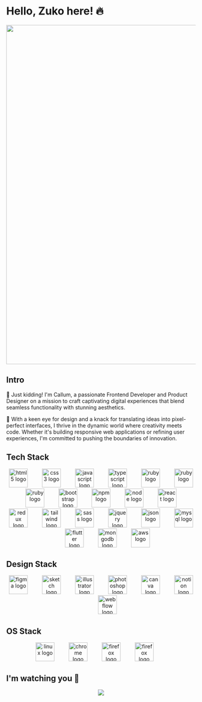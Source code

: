 # Hello, Zuko here! :fire:
<div align="center">
  <img src="https://github.com/calltekk/calltekk/assets/112567796/5d029888-f2b1-4e02-8951-cb89b35e3124" width="900" />
</div>

## Intro

🚀 Just kidding! I'm Callum, a passionate Frontend Developer and Product Designer on a mission to craft captivating digital experiences that blend seamless functionality with stunning aesthetics.

🎨 With a keen eye for design and a knack for translating ideas into pixel-perfect interfaces, I thrive in the dynamic world where creativity meets code. Whether it's building responsive web applications or refining user experiences, I'm committed to pushing the boundaries of innovation.

## Tech Stack
<div align="center">
  <img src="https://cdn.jsdelivr.net/gh/devicons/devicon/icons/html5/html5-original.svg" height="50" alt="html5 logo"  />
  <img width="30" />
  <img src="https://cdn.jsdelivr.net/gh/devicons/devicon/icons/css3/css3-original.svg" height="50" alt="css3 logo"  />
  <img width="30" />
  <img src="https://cdn.jsdelivr.net/gh/devicons/devicon/icons/javascript/javascript-original.svg" height="50" alt="javascript logo"  />
  <img width="30" />
  <img src="https://cdn.jsdelivr.net/gh/devicons/devicon@latest/icons/typescript/typescript-original.svg" height="50" alt="typescript logo"  />
  <img width="30" />
  <img src="https://cdn.jsdelivr.net/gh/devicons/devicon@latest/icons/ruby/ruby-original.svg" height="50" alt="ruby logo"  />
  <img width="30" />
  <img src="https://cdn.jsdelivr.net/gh/devicons/devicon@latest/icons/rails/rails-original-wordmark.svg" height="50" alt="ruby logo"  />
  <img width="30" />
  <img src="https://cdn.jsdelivr.net/gh/devicons/devicon@latest/icons/python/python-plain.svg" height="50" alt="ruby logo"  />
  <img width="30" />
  <img src="https://cdn.jsdelivr.net/gh/devicons/devicon@latest/icons/bootstrap/bootstrap-original.svg" height="50" alt="bootstrap logo"  />
  <img width="30" />
  <img src="https://cdn.jsdelivr.net/gh/devicons/devicon@latest/icons/npm/npm-original-wordmark.svg" height="50" alt="npm logo"  />
  <img width="30" />
  <img src="https://cdn.jsdelivr.net/gh/devicons/devicon@latest/icons/nodejs/nodejs-original.svg" height="50" alt="node logo"  />
  <img width="30" />
  <img src="https://cdn.jsdelivr.net/gh/devicons/devicon@latest/icons/react/react-original.svg" height="50" alt="react logo"  />
  <img width="30" />
  <img src="https://cdn.jsdelivr.net/gh/devicons/devicon@latest/icons/redux/redux-original.svg" height="50" alt="redux logo"  />
  <img width="30" />
  <img src="https://cdn.jsdelivr.net/gh/devicons/devicon@latest/icons/tailwindcss/tailwindcss-original.svg" height="50" alt="tailwind logo"  />
  <img width="30" />
  <img src="https://cdn.jsdelivr.net/gh/devicons/devicon@latest/icons/sass/sass-original.svg" height="50" alt="sass logo"  />
  <img width="30" />
  <img src="https://cdn.jsdelivr.net/gh/devicons/devicon@latest/icons/jquery/jquery-original.svg" height="50" alt="jquery logo"  />
  <img width="30" />
  <img src="https://cdn.jsdelivr.net/gh/devicons/devicon@latest/icons/json/json-original.svg" height="50" alt="json logo"  />
  <img width="30" />
  <img src="https://cdn.jsdelivr.net/gh/devicons/devicon@latest/icons/mysql/mysql-original.svg" height="50" alt="mysql logo"  />
  <img width="30" />
  <img src="https://cdn.jsdelivr.net/gh/devicons/devicon@latest/icons/flutter/flutter-original.svg" height="50" alt="flutter logo"  />
  <img width="30" />
  <img src="https://cdn.jsdelivr.net/gh/devicons/devicon@latest/icons/mongodb/mongodb-original.svg" height="50" alt="mongodb logo"  />
  <img width="30" />
  <img src="https://cdn.jsdelivr.net/gh/devicons/devicon@latest/icons/amazonwebservices/amazonwebservices-plain-wordmark.svg" height="50" alt="aws logo"  />
</div>

## Design Stack
<div align="center">
 <img src="https://cdn.jsdelivr.net/gh/devicons/devicon@latest/icons/figma/figma-original.svg" height="50" alt="figma logo"  />
 <img width="30" />
 <img src="https://cdn.jsdelivr.net/gh/devicons/devicon@latest/icons/sketch/sketch-original.svg" height="50" alt="sketch logo"  />
 <img width="30" />
 <img src="https://cdn.jsdelivr.net/gh/devicons/devicon@latest/icons/illustrator/illustrator-plain.svg" height="50" alt="illustrator logo"  />
 <img width="30" />
 <img src="https://cdn.jsdelivr.net/gh/devicons/devicon@latest/icons/photoshop/photoshop-original.svg" height="50" alt="photoshop logo"  />
 <img width="30" />
 <img src="https://cdn.jsdelivr.net/gh/devicons/devicon@latest/icons/canva/canva-original.svg" height="50" alt="canva logo"  />
 <img width="30" />
 <img src="https://cdn.jsdelivr.net/gh/devicons/devicon@latest/icons/notion/notion-original.svg" height="50" alt="notion logo"  />
 <img width="30" />
 <img src="https://cdn.jsdelivr.net/gh/devicons/devicon@latest/icons/webflow/webflow-original.svg" height="50" alt="webflow logo"  />
</div>

## OS Stack
<div align="center">
 <img src="https://cdn.jsdelivr.net/gh/devicons/devicon@latest/icons/linux/linux-original.svg" height="50" alt="linux logo"  />
 <img width="30" />
 <img src="https://cdn.jsdelivr.net/gh/devicons/devicon@latest/icons/chrome/chrome-original.svg" height="50" alt="chrome logo"  />
 <img width="30" />
 <img src="https://cdn.jsdelivr.net/gh/devicons/devicon@latest/icons/firefox/firefox-original.svg" height="50" alt="firefox logo"  />
 <img width="30" />
 <img src="https://cdn.jsdelivr.net/gh/devicons/devicon@latest/icons/safari/safari-original.svg" height="50" alt="firefox logo"  />
 <img width="30" />
</div>











## I'm watching you 👀
<div align="center">
  <img src="https://profile-counter.glitch.me/calltekk/count.svg?" style="color: #ff5733;" />
</div>

          
 
          
          
          
 
          
          
          
          
          
 
          

  
          
          
          
          
          


</div>
